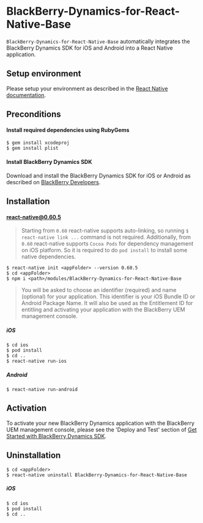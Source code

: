 # BlackBerry-Dynamics-for-React-Native-Base

`BlackBerry-Dynamics-for-React-Native-Base` automatically integrates the BlackBerry Dynamics SDK for iOS and Android into a React Native application.

## Setup environment
Please setup your environment as described in the [React Native documentation](https://facebook.github.io/react-native/docs/getting-started). 

## Preconditions

#### Install required dependencies using RubyGems
	$ gem install xcodeproj
	$ gem install plist
#### Install BlackBerry Dynamics SDK
Download and install the BlackBerry Dynamics SDK for iOS or Android as described on [BlackBerry Developers](https://developers.blackberry.com/us/en/resources/downloads.html).


## Installation
#### react-native@0.60.5
> Starting from `0.60` react-native supports auto-linking, so running `$ react-native link ...` command is not required.
> Additionally, from `0.60` react-native supports `Cocoa Pods` for dependency management on iOS platform. So it is required to do `pod install` to install some native dependencies.

	$ react-native init <appFolder> --version 0.60.5
	$ cd <appFolder>
	$ npm i <path>/modules/BlackBerry-Dynamics-for-React-Native-Base
> You will be asked to choose an identifier (required) and name (optional) for your application. This identifier is your iOS Bundle ID or Android Package Name. It will also be used as the Entitlement ID for entitling and activating your application with the BlackBerry UEM management console.

##### iOS
 	$ cd ios
	$ pod install
	$ cd ..
 	$ react-native run-ios

##### Android
	$ react-native run-android

## Activation

To activate your new BlackBerry Dynamics application with the BlackBerry UEM management console, please see the 'Deploy and Test' section of [Get Started with BlackBerry Dynamics SDK](https://developers.blackberry.com/us/en/resources/get-started/blackberry-dynamics-getting-started.html?platform=ios#step-1).


## Uninstallation
	$ cd <appFolder>
	$ react-native uninstall BlackBerry-Dynamics-for-React-Native-Base

##### iOS
    $ cd ios
    $ pod install
    $ cd ..
